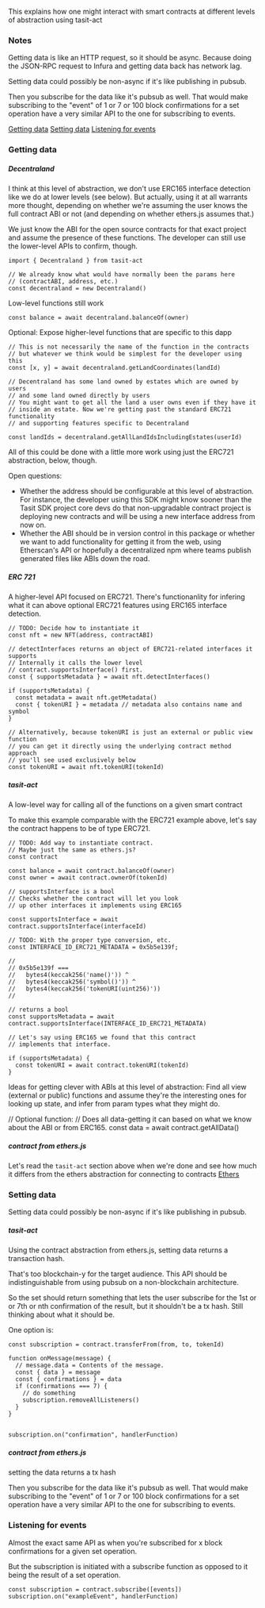 This explains how one might interact with smart contracts at different levels of abstraction using tasit-act

### Notes

Getting data is like an HTTP request, so it should be async. Because doing the JSON-RPC request to Infura and getting data back has network lag.

Setting data could possibly be non-async if it's like publishing in pubsub.

Then you subscribe for the data like it's pubsub as well. That would make subscribing to the "event" of 1 or 7 or 100 block confirmations for a set operation have a very similar API to the one for subscribing to events.

[Getting data](#getting-data)
[Setting data](#setting-data)
[Listening for events](#listening-for-events)

### Getting data

##### Decentraland

I think at this level of abstraction, we don't use ERC165 interface detection like we do at lower levels (see below). But actually, using it at all warrants more thought, depending on whether we're assuming the user knows the full contract ABI or not (and depending on whether ethers.js assumes that.)

We just know the ABI for the open source contracts for that exact project and assume the presence of these functions. The developer can still use the lower-level APIs to confirm, though.

```
import { Decentraland } from tasit-act

// We already know what would have normally been the params here
// (contractABI, address, etc.)
const decentraland = new Decentraland()
```

Low-level functions still work

```
const balance = await decentraland.balanceOf(owner)
```

Optional: Expose higher-level functions that are specific to this dapp

```
// This is not necessarily the name of the function in the contracts
// but whatever we think would be simplest for the developer using this
const [x, y] = await decentraland.getLandCoordinates(landId)
```

```
// Decentraland has some land owned by estates which are owned by users
// and some land owned directly by users
// You might want to get all the land a user owns even if they have it
// inside an estate. Now we're getting past the standard ERC721 functionality
// and supporting features specific to Decentraland

const landIds = decentraland.getAllLandIdsIncludingEstates(userId)
```

All of this could be done with a little more work using just the ERC721 abstraction, below, though.

Open questions:

- Whether the address should be configurable at this level of abstraction. For instance, the developer using this SDK might know sooner than the Tasit SDK project core devs do that non-upgradable contract project is deploying new contracts and will be using a new interface address from now on.
- Whether the ABI should be in version control in this package or whether we want to add functionality for getting it from the web, using Etherscan's API or hopefully a decentralized npm where teams publish generated files like ABIs down the road.

##### ERC 721

A higher-level API focused on ERC721. There's functionanlity for infering what it can above optional ERC721 features using ERC165 interface detection.

```
// TODO: Decide how to instantiate it
const nft = new NFT(address, contractABI)

// detectInterfaces returns an object of ERC721-related interfaces it supports
// Internally it calls the lower level
// contract.supportsInterface() first.
const { supportsMetadata } = await nft.detectInterfaces()

if (supportsMetadata) {
  const metadata = await nft.getMetadata()
  const { tokenURI } = metadata // metadata also contains name and symbol
}

// Alternatively, because tokenURI is just an external or public view function
// you can get it directly using the underlying contract method approach
// you'll see used exclusively below
const tokenURI = await nft.tokenURI(tokenId)
```

##### tasit-act

A low-level way for calling all of the functions on a given smart contract

To make this example comparable with the ERC721 example above, let's say the contract happens to be of type ERC721.

```
// TODO: Add way to instantiate contract.
// Maybe just the same as ethers.js?
const contract

const balance = await contract.balanceOf(owner)
const owner = await contract.ownerOf(tokenId)

// supportsInterface is a bool
// Checks whether the contract will let you look
// up other interfaces it implements using ERC165

const supportsInterface = await contract.supportsInterface(interfaceId)

// TODO: With the proper type conversion, etc.
const INTERFACE_ID_ERC721_METADATA = 0x5b5e139f;

//
// 0x5b5e139f ===
//   bytes4(keccak256('name()')) ^
//   bytes4(keccak256('symbol()')) ^
//   bytes4(keccak256('tokenURI(uint256)'))
//

// returns a bool
const supportsMetadata = await contract.supportsInterface(INTERFACE_ID_ERC721_METADATA)

// Let's say using ERC165 we found that this contract
// implements that interface.

if (supportsMetadata) {
  const tokenURI = await contract.tokenURI(tokenId)
}

```

Ideas for getting clever with ABIs at this level of abstraction:
Find all view (external or public) functions and assume they're the interesting ones for looking up state, and infer from param types what they might do.

// Optional function:
// Does all data-getting it can based on what we know about the ABI or from ERC165.
const data = await contract.getAllData()

##### contract from ethers.js

Let's read the `tasit-act` section above when we're done and see how much it differs from the ethers abstraction for connecting to contracts
[Ethers](https://docs.ethers.io/ethers.js/html/api-contract.html#connecting-to-existing-contracts)

### Setting data

Setting data could possibly be non-async if it's like publishing in pubsub.

##### tasit-act

Using the contract abstraction from ethers.js, setting data returns a transaction hash.

That's too blockchain-y for the target audience. This API should be indistinguishable from using pubsub on a non-blockchain architecture.

So the set should return something that lets the user subscribe for the 1st or or 7th or nth confirmation of the result, but it shouldn't be a tx hash. Still thinking about what it should be.

One option is:

```
const subscription = contract.transferFrom(from, to, tokenId)

function onMessage(message) {
  // message.data = Contents of the message.
  const { data } = message
  const { confirmations } = data
  if (confirmations === 7) {
    // do something
    subscription.removeAllListeners()
  }
}


subscription.on("confirmation", handlerFunction)

```

##### contract from ethers.js

setting the data returns a tx hash

Then you subscribe for the data like it's pubsub as well. That would make subscribing to the "event" of 1 or 7 or 100 block confirmations for a set operation have a very similar API to the one for subscribing to events.

### Listening for events

Almost the exact same API as when you're subscribed for x block confirmations for a given set operation.

But the subscription is initiated with a subscribe function as opposed to it being the result of a set operation.

```
const subscription = contract.subscribe([events])
subscription.on("exampleEvent", handlerFunction)
```

```

```
